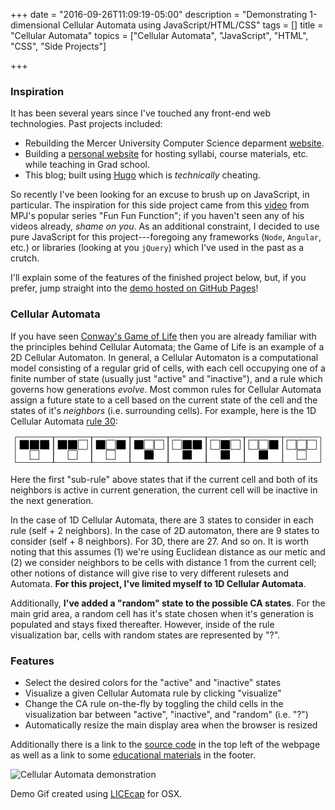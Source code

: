+++
date = "2016-09-26T11:09:19-05:00"
description = "Demonstrating 1-dimensional Cellular Automata using JavaScript/HTML/CSS"
tags = []
title = "Cellular Automata"
topics = ["Cellular Automata", "JavaScript", "HTML", "CSS", "Side Projects"]

+++
### Inspiration

It has been several years since I've touched any front-end web technologies.
Past projects included:

* Rebuilding the Mercer University Computer Science deparment [website](http://www.cs.mercer.edu/faculty/).
* Building a [personal website](http://www4.ncsu.edu/~cmkirkla/) for hosting syllabi, course materials, etc. while teaching in Grad school.
* This blog; built using [Hugo](https://gohugo.io/) which is <i>technically</i> cheating.

So recently I've been looking for an excuse to brush up on JavaScript, in particular.  The inspiration for this side project came from
this [video](https://www.youtube.com/watch?v=bc-fVdbjAwk) from MPJ's popular series "Fun Fun Function"; if you haven't seen any of his videos already,
<i>shame on you</i>.  As an additional constraint, I decided to use pure JavaScript for this project---foregoing any frameworks (`Node`, `Angular`, etc.) or
libraries (looking at you `jQuery`) which I've used in the past as a crutch.

I'll explain some of the features of the finished project below, but, if you prefer, jump straight into the [demo hosted on GitHub Pages](https://chriskirkland.github.io/cellular-automata/)!

### Cellular Automata

If you have seen [Conway's Game of Life](https://en.wikipedia.org/wiki/Conway%27s_Game_of_Life) then you are already
familiar with the principles behind Cellular Automata; the Game of Life is an example of a 2D Cellular Automaton.
In general, a Cellular Automaton is a computational model consisting of a regular grid of cells, with each cell occupying one of a finite number of state (usually just "active" and "inactive"),
and a rule which governs how generations <i>evolve</i>.  Most common rules for Cellular Automata assign a future state to a cell based on the current state of the cell and the states of it's <i>neighbors</i>
(i.e. surrounding cells).  For example, here is the 1D Cellular Automata [rule 30](http://mathworld.wolfram.com/Rule30.html):

<center>
  <img src="/cellular-automata/CA-rule-30.gif" alt"CA rule 30" />
</center>

Here the first "sub-rule" above states that if the current cell and both of its neighbors is active in current generation, the current cell will be inactive in the next generation.

In the case of 1D Cellular Automata, there are 3 states to consider in each rule (self + 2 neighbors).  In the case of 2D automaton, there are 9 states to consider (self + 8 neighbors).  For 3D, there are 27. And so on.
It is worth noting that this assumes (1) we're using Euclidean distance as our metic and (2) we consider neighbors to be cells with distance 1 from the current cell; other notions of distance will give rise to very different rulesets and Automata.
<b>For this project, I've limited myself to 1D Cellular Automata</b>.

Additionally, <b>I've added a "random" state to the possible CA states</b>.  For the main grid area, a random cell has it's state chosen when it's generation is populated and stays fixed thereafter.
However, inside of the rule visualization bar, cells with random states are represented by "?".

### Features

* Select the desired colors for the "active" and "inactive" states
* Visualize a given Cellular Automata rule by clicking "visualize"
* Change the CA rule on-the-fly by toggling the child cells in the visualization bar between "active", "inactive", and "random" (i.e. "?")
* Automatically resize the main display area when the browser is resized

Additionally there is a link to the [source code](https://github.com/chriskirkland/cellular-automata) in the top left of the webpage as well
as a link to some [educational materials](https://github.com/chriskirkland/cellular-automata/wiki) in the footer.

<img src="/cellular-automata/cellular-automata-features.gif" alt="Cellular Automata demonstration" />

Demo Gif created using [LICEcap](http://www.cockos.com/licecap/) for OSX.

